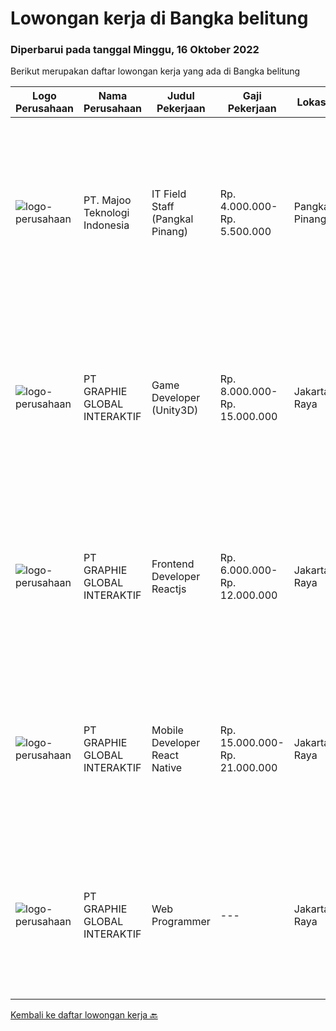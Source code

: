 
  # Lowongan kerja di Bangka belitung

  ### Diperbarui pada tanggal Minggu, 16 Oktober 2022

  Berikut merupakan daftar lowongan kerja yang ada di Bangka belitung

  |Logo Perusahaan | Nama Perusahaan | Judul Pekerjaan | Gaji Pekerjaan | Lokasi | Deskripsi | Tanggal diunggah | Pranala |
  | -------------- | --------------- | --------------- | --------- | --------- | -------------- | ------- | ----------- |
  |![logo-perusahaan](https://image-service-cdn.seek.com.au/189bf52fde82636e38ad72262805fd31d41717ee/ee4dce1061f3f616224767ad58cb2fc751b8d2dc)|PT. Majoo Teknologi Indonesia|IT Field Staff (Pangkal Pinang)|Rp. 4.000.000-Rp. 5.500.000|Pangkal Pinang|Deskripsi Pekerjaan: Melakukan instalasi beserta pengaturan software dan hardware majoo. Memberikan edukasi (training) kepada staff / manager/ owner...|Jumat, 07 Oktober 2022|https://www.jobstreet.co.id/id/job/it-field-staff-pangkal-pinang-4058741?token=0~1133c5f9-9f7b-4aeb-ab67-6de04ee9765c&sectionRank=1&jobId=jobstreet-id-job-4058741|
|![logo-perusahaan](https://image-service-cdn.seek.com.au/f9a751ea24d68e4658d0eb7882e2db58a9b95cb0/ee4dce1061f3f616224767ad58cb2fc751b8d2dc)|PT GRAPHIE GLOBAL INTERAKTIF|Game Developer (Unity3D)|Rp. 8.000.000-Rp. 15.000.000|Jakarta Raya|Deskripsi Pekerjaan : Usia maksimal 40 tahun Pendidikan terakhir minimal D3 Menyenangi dunia aplikasi komputer dan pembuatan game Mempunyai kemampuan...|Minggu, 09 Oktober 2022|https://www.jobstreet.co.id/id/job/game-developer-unity3d-4060315?token=0~1133c5f9-9f7b-4aeb-ab67-6de04ee9765c&sectionRank=2&jobId=jobstreet-id-job-4060315|
|![logo-perusahaan](https://image-service-cdn.seek.com.au/f9a751ea24d68e4658d0eb7882e2db58a9b95cb0/ee4dce1061f3f616224767ad58cb2fc751b8d2dc)|PT GRAPHIE GLOBAL INTERAKTIF|Frontend Developer Reactjs|Rp. 6.000.000-Rp. 12.000.000|Jakarta Raya|Kualifikasi : Berpengalaman bahasa program Reactjs Frontend Developer Menyukai pekerjaan graphic, UI/UX dan web design  Bersemangat belajar untuk...|Jumat, 07 Oktober 2022|https://www.jobstreet.co.id/id/job/frontend-developer-reactjs-4059978?token=0~1133c5f9-9f7b-4aeb-ab67-6de04ee9765c&sectionRank=3&jobId=jobstreet-id-job-4059978|
|![logo-perusahaan](https://image-service-cdn.seek.com.au/f9a751ea24d68e4658d0eb7882e2db58a9b95cb0/ee4dce1061f3f616224767ad58cb2fc751b8d2dc)|PT GRAPHIE GLOBAL INTERAKTIF|Mobile Developer React Native|Rp. 15.000.000-Rp. 21.000.000|Jakarta Raya|Kualifikasi : Diutamakan yang sudah berpengalaman dengan react native Android dan IOS minimal dua tahun Bersemangat belajar untuk technology baru...|Kamis, 06 Oktober 2022|https://www.jobstreet.co.id/id/job/mobile-developer-react-native-4039482?token=0~1133c5f9-9f7b-4aeb-ab67-6de04ee9765c&sectionRank=4&jobId=jobstreet-id-job-4039482|
|![logo-perusahaan](https://image-service-cdn.seek.com.au/f9a751ea24d68e4658d0eb7882e2db58a9b95cb0/ee4dce1061f3f616224767ad58cb2fc751b8d2dc)|PT GRAPHIE GLOBAL INTERAKTIF|Web Programmer|---|Jakarta Raya|Kualifikasi : Diutamakan yang sudah berpengalaman web programming minimal setahun Minimal lulusan D3 Menyukai pekerjaan coding (pasion in coding)...|Minggu, 25 September 2022|https://www.jobstreet.co.id/id/job/web-programmer-4043906?token=0~1133c5f9-9f7b-4aeb-ab67-6de04ee9765c&sectionRank=5&jobId=jobstreet-id-job-4043906|


  [Kembali ke daftar lowongan kerja 🔙](../README.md#daftar-lowongan-kerja)
  